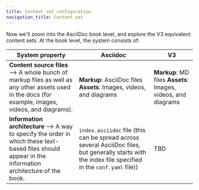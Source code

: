 ```yaml
---
title: Content set configuration
navigation_title: Content set
---
```


Now we'll zoom into the AsciiDoc book level, and explore the V3 equivalent: content sets. At the book level, the system consists of:

| System property | Asciidoc | V3 |
| -------------------- | -------------------- | -------------------- |
| **Content source files** --> A whole bunch of markup files as well as any other assets used in the docs (for example, images, videos, and diagrams). | **Markup**: AsciiDoc files **Assets**: Images, videos, and diagrams | **Markup**: MD files **Assets**: Images, videos, and diagrams |
| **Information architecture** --> A way to specify the order in which these text-based files should appear in the information architecture of the book. | `index.asciidoc` file (this can be spread across several AsciiDoc files, but generally starts with the index file specified in the `conf.yaml` file)) | TBD |
